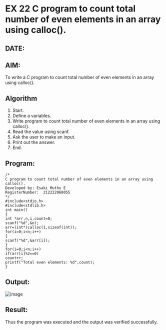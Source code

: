 # EX 22 C program to count total number of even elements in an array using calloc().
## DATE:
## AIM:
To write a C program to count total number of even elements in an array using calloc().

## Algorithm
 
1. Start.
2. Define a variables.
3. Write program to count total number of even elements in an array using calloc().
4. Read the value using scanf.
5. Ask the user to make an input.
6. Print out the answer.
7. End.

   
## Program:
```
/*
C program to count total number of even elements in an array using calloc().
Developed by: Esaki Muthu E
RegisterNumber:  212222060055
*/
#include<stdio.h> 
#include<stdlib.h> 
int main()
{
int *arr,n,i,count=0; 
scanf("%d",&n); 
arr=(int*)calloc(1,sizeof(int)); 
for(i=0;i<n;i++)
{
scanf("%d",&arr[i]);
}
for(i=0;i<n;i++)
if(arr[i]%2==0) 
count++;
printf("Total even elements: %d",count);
}
```

## Output:

![image](https://github.com/user-attachments/assets/528ab721-0973-4c75-9b04-98d0363d9584)

## Result:
Thus the program was executed and the output was verified successfully.
